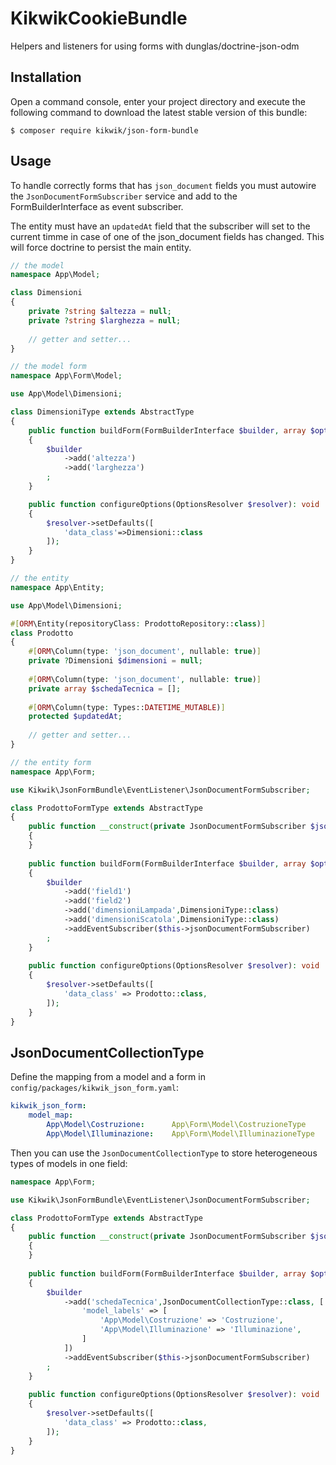 KikwikCookieBundle
==================

Helpers and listeners for using forms with dunglas/doctrine-json-odm


Installation
------------

Open a command console, enter your project directory and execute the
following command to download the latest stable version of this bundle:

```console
$ composer require kikwik/json-form-bundle
```



Usage
-----

To handle correctly forms that has `json_document` fields you must autowire the `JsonDocumentFormSubscriber` service
and add to the FormBuilderInterface as event subscriber.

The entity must have an `updatedAt` field that the subscriber will set to the current timme in case of one of the json_document fields has changed.
This will force doctrine to persist the main entity.

```php
// the model
namespace App\Model;

class Dimensioni
{
    private ?string $altezza = null;
    private ?string $larghezza = null;
    
    // getter and setter...
}
```

```php
// the model form
namespace App\Form\Model;

use App\Model\Dimensioni;

class DimensioniType extends AbstractType
{
    public function buildForm(FormBuilderInterface $builder, array $options): void
    {
        $builder
            ->add('altezza')
            ->add('larghezza')
        ;
    }

    public function configureOptions(OptionsResolver $resolver): void
    {
        $resolver->setDefaults([
            'data_class'=>Dimensioni::class
        ]);
    }
}
```

```php
// the entity
namespace App\Entity;

use App\Model\Dimensioni;

#[ORM\Entity(repositoryClass: ProdottoRepository::class)]
class Prodotto
{    
    #[ORM\Column(type: 'json_document', nullable: true)]
    private ?Dimensioni $dimensioni = null;
    
    #[ORM\Column(type: 'json_document', nullable: true)]
    private array $schedaTecnica = [];
    
    #[ORM\Column(type: Types::DATETIME_MUTABLE)]
    protected $updatedAt;
    
    // getter and setter...
}
```

```php
// the entity form
namespace App\Form;

use Kikwik\JsonFormBundle\EventListener\JsonDocumentFormSubscriber;

class ProdottoFormType extends AbstractType
{
    public function __construct(private JsonDocumentFormSubscriber $jsonDocumentFormSubscriber)
    {
    }
    
    public function buildForm(FormBuilderInterface $builder, array $options): void
    {
        $builder
            ->add('field1')
            ->add('field2')
            ->add('dimensioniLampada',DimensioniType::class)
            ->add('dimensioniScatola',DimensioniType::class)
            ->addEventSubscriber($this->jsonDocumentFormSubscriber)
        ;
    }
     
    public function configureOptions(OptionsResolver $resolver): void
    {
        $resolver->setDefaults([
            'data_class' => Prodotto::class,
        ]);
    }
}
```


JsonDocumentCollectionType
--------------------------

Define the mapping from a model and a form in `config/packages/kikwik_json_form.yaml`:

```yaml
kikwik_json_form:
    model_map:
        App\Model\Costruzione:      App\Form\Model\CostruzioneType
        App\Model\Illuminazione:    App\Form\Model\IlluminazioneType
```

Then you can use the `JsonDocumentCollectionType` to store heterogeneous types of models in one field:

```php
namespace App\Form;

use Kikwik\JsonFormBundle\EventListener\JsonDocumentFormSubscriber;

class ProdottoFormType extends AbstractType
{
    public function __construct(private JsonDocumentFormSubscriber $jsonDocumentFormSubscriber)
    {
    }
    
    public function buildForm(FormBuilderInterface $builder, array $options): void
    {
        $builder
            ->add('schedaTecnica',JsonDocumentCollectionType::class, [
                'model_labels' => [
                    'App\Model\Costruzione' => 'Costruzione',
                    'App\Model\Illuminazione' => 'Illuminazione',
                ]
            ])
            ->addEventSubscriber($this->jsonDocumentFormSubscriber)
        ;
    }
     
    public function configureOptions(OptionsResolver $resolver): void
    {
        $resolver->setDefaults([
            'data_class' => Prodotto::class,
        ]);
    }
}
```